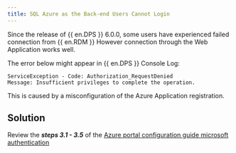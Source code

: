 ```yaml
---
title: SQL Azure as the Back-end Users Cannot Login
---
```

Since the release of {{ en.DPS }} 6.0.0, some users have experienced failed connection from {{ en.RDM }} However connection through the Web Application works well.  

The error below might appear in {{ en.DPS }} Console Log:
```
ServiceException - Code: Authorization_RequestDenied
Message: Insufficient privileges to complete the operation.
```
This is caused by a misconfiguration of the Azure Application registration.
## Solution
Review the ***steps 3.1 - 3.5*** of the [Azure portal configuration guide microsoft authentication](https://kb.devolutions.net/kb_azure_portal_configuration_guide_microsoft_authentication.html)
